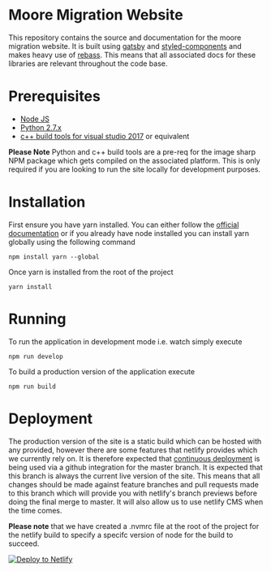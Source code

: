 # Moore Migration Website
This repository contains the source and documentation for the moore migration website. It is built using [gatsby](https://www.gatsbyjs.org/docs) and
[styled-components](https://www.styled-components.com/) and makes heavy use of [rebass](http://jxnblk.com/rebass/). This means that all associated
docs for these libraries are relevant throughout the code base.
# Prerequisites
* [Node JS](https://nodejs.org/en/)
* [Python 2.7.x](https://www.python.org/downloads/)
* [c++ build tools for visual studio 2017](https://www.visualstudio.com/thank-you-downloading-visual-studio/?sku=BuildTools&rel=15) or equivalent

**Please Note** Python and c++ build tools are a pre-req for the image sharp NPM package which gets compiled on the associated platform. This
is only required if you are looking to run the site locally for development purposes. 

# Installation
First ensure you have yarn installed. You can either follow the [official documentation](https://yarnpkg.com/en/docs/install) or if you already
have node installed you can install yarn globally using the following command

```shell
npm install yarn --global
```

Once yarn is installed from the root of the project
```shell
yarn install
```

# Running
To run the application in development mode i.e. watch simply execute
```shell
npm run develop
```

To build a production version of the application execute
```shell
npm run build
```

# Deployment
The production version of the site is a static build which can be hosted with any provided, however there are some features that netlify provides
which we currently rely on. It is therefore expected that [continuous deployment](https://www.netlify.com/docs/continuous-deployment/) is being used via a github integration for the master branch. It is expected that this branch is always the current live version of the site. This means that all
changes should be made against feature branches and pull requests made to this branch which will provide you with netlify's branch previews before
doing the final merge to master. It will also allow us to use netlify CMS when the time comes.

**Please note** that we have created a .nvmrc file at the root of the project for the netlify build to specify a specifc version of node for the build
to succeed.

[![Deploy to Netlify](https://www.netlify.com/img/deploy/button.svg)](https://app.netlify.com/start/deploy?repository=https://github.com/shaunmarx/moore-gatsby.git)

